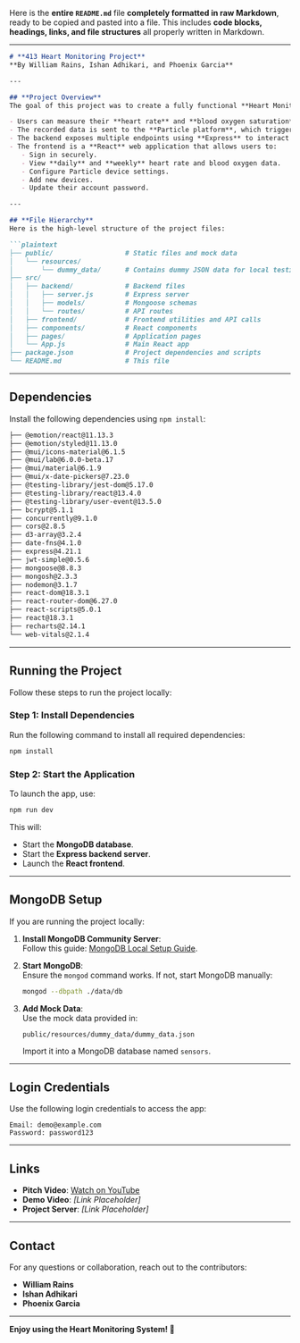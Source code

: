 Here is the **entire `README.md`** file **completely formatted in raw Markdown**, ready to be copied and pasted into a file. This includes **code blocks, headings, links, and file structures** all properly written in Markdown.

---

```markdown
# **413 Heart Monitoring Project**  
**By William Rains, Ishan Adhikari, and Phoenix Garcia**  

---

## **Project Overview**  
The goal of this project was to create a fully functional **Heart Monitoring System**.  

- Users can measure their **heart rate** and **blood oxygen saturation** using a physical device.  
- The recorded data is sent to the **Particle platform**, which triggers a **webhook** to forward data to our MongoDB backend.  
- The backend exposes multiple endpoints using **Express** to interact with the data.  
- The frontend is a **React** web application that allows users to:  
   - Sign in securely.  
   - View **daily** and **weekly** heart rate and blood oxygen data.  
   - Configure Particle device settings.  
   - Add new devices.  
   - Update their account password.

---

## **File Hierarchy**  
Here is the high-level structure of the project files:

```plaintext
├── public/                  # Static files and mock data
│   └── resources/
│       └── dummy_data/      # Contains dummy JSON data for local testing
├── src/
│   ├── backend/             # Backend files
│   │   ├── server.js        # Express server
│   │   ├── models/          # Mongoose schemas
│   │   └── routes/          # API routes
│   ├── frontend/            # Frontend utilities and API calls
│   ├── components/          # React components
│   ├── pages/               # Application pages
│   └── App.js               # Main React app
├── package.json             # Project dependencies and scripts
└── README.md                # This file
```

---

## **Dependencies**  
Install the following dependencies using `npm install`:

```bash
├── @emotion/react@11.13.3
├── @emotion/styled@11.13.0
├── @mui/icons-material@6.1.5
├── @mui/lab@6.0.0-beta.17
├── @mui/material@6.1.9
├── @mui/x-date-pickers@7.23.0
├── @testing-library/jest-dom@5.17.0
├── @testing-library/react@13.4.0
├── @testing-library/user-event@13.5.0
├── bcrypt@5.1.1
├── concurrently@9.1.0
├── cors@2.8.5
├── d3-array@3.2.4
├── date-fns@4.1.0
├── express@4.21.1
├── jwt-simple@0.5.6
├── mongoose@8.8.3
├── mongosh@2.3.3
├── nodemon@3.1.7
├── react-dom@18.3.1
├── react-router-dom@6.27.0
├── react-scripts@5.0.1
├── react@18.3.1
├── recharts@2.14.1
└── web-vitals@2.1.4
```

---

## **Running the Project**  
Follow these steps to run the project locally:

### **Step 1: Install Dependencies**  
Run the following command to install all required dependencies:  
```bash
npm install
```

### **Step 2: Start the Application**  
To launch the app, use:  
```bash
npm run dev
```
This will:  
- Start the **MongoDB database**.  
- Start the **Express backend server**.  
- Launch the **React frontend**.

---

## **MongoDB Setup**  
If you are running the project locally:  

1. **Install MongoDB Community Server**:  
   Follow this guide: [MongoDB Local Setup Guide](https://www.prisma.io/dataguide/mongodb/setting-up-a-local-mongodb-database).

2. **Start MongoDB**:  
   Ensure the `mongod` command works. If not, start MongoDB manually:  
   ```bash
   mongod --dbpath ./data/db
   ```

3. **Add Mock Data**:  
   Use the mock data provided in:  
   ```plaintext
   public/resources/dummy_data/dummy_data.json
   ```
   Import it into a MongoDB database named `sensors`.

---

## **Login Credentials**  
Use the following login credentials to access the app:  
```plaintext
Email: demo@example.com
Password: password123
```

---

## **Links**  

- **Pitch Video**: [Watch on YouTube](https://www.youtube.com/watch?v=LV28VCgQyi0)  
- **Demo Video**: *[Link Placeholder]*  
- **Project Server**: *[Link Placeholder]*  

---

## **Contact**  
For any questions or collaboration, reach out to the contributors:  
- **William Rains**  
- **Ishan Adhikari**  
- **Phoenix Garcia**

---

**Enjoy using the Heart Monitoring System! 🚀**

